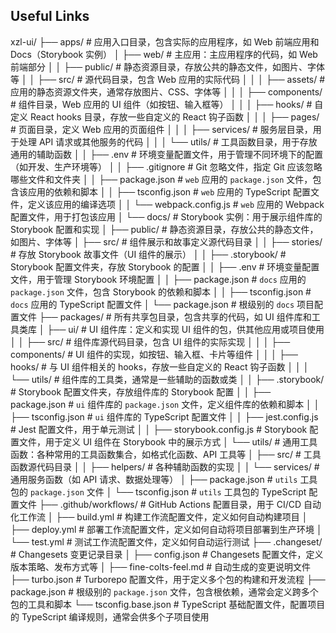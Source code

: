 ## Useful Links
xzl-ui/
├── apps/                        # 应用入口目录，包含实际的应用程序，如 Web 前端应用和 Docs（Storybook 实例）
│   ├── web/                     # 主应用：主应用程序的代码，如 Web 前端部分
│   │   ├── public/              # 静态资源目录，存放公共的静态文件，如图片、字体等
│   │   ├── src/                 # 源代码目录，包含 Web 应用的实际代码
│   │   │   ├── assets/          # 应用的静态资源文件夹，通常存放图片、CSS、字体等
│   │   │   ├── components/      # 组件目录，Web 应用的 UI 组件（如按钮、输入框等）
│   │   │   ├── hooks/           # 自定义 React hooks 目录，存放一些自定义的 React 钩子函数
│   │   │   ├── pages/           # 页面目录，定义 Web 应用的页面组件
│   │   │   ├── services/        # 服务层目录，用于处理 API 请求或其他服务的代码
│   │   │   └── utils/           # 工具函数目录，用于存放通用的辅助函数
│   │   ├── .env                 # 环境变量配置文件，用于管理不同环境下的配置（如开发、生产环境等）
│   │   ├── .gitignore           # Git 忽略文件，指定 Git 应该忽略哪些文件和文件夹
│   │   ├── package.json         # `web` 应用的 `package.json` 文件，包含该应用的依赖和脚本
│   │   ├── tsconfig.json        # `web` 应用的 TypeScript 配置文件，定义该应用的编译选项
│   │   └── webpack.config.js    # `web` 应用的 Webpack 配置文件，用于打包该应用
│   └── docs/                    # Storybook 实例：用于展示组件库的 Storybook 配置和实现
│       ├── public/              # 静态资源目录，存放公共的静态文件，如图片、字体等
│       ├── src/                 # 组件展示和故事定义源代码目录
│       │   ├── stories/         # 存放 Storybook 故事文件（UI 组件的展示）
│       │   ├── .storybook/      # Storybook 配置文件夹，存放 Storybook 的配置
│       │   ├── .env             # 环境变量配置文件，用于管理 Storybook 环境配置
│       │   ├── package.json     # `docs` 应用的 `package.json` 文件，包含 Storybook 的依赖和脚本
│       │   ├── tsconfig.json    # `docs` 应用的 TypeScript 配置文件
│       └── package.json         # 根级别的 `docs` 项目配置文件
├── packages/                    # 所有共享包目录，包含共享的代码，如 UI 组件库和工具类库
│   ├── ui/                      # UI 组件库：定义和实现 UI 组件的包，供其他应用或项目使用
│   │   ├── src/                 # 组件库源代码目录，包含 UI 组件的实际实现
│   │   │   ├── components/      # UI 组件的实现，如按钮、输入框、卡片等组件
│   │   │   ├── hooks/           # 与 UI 组件相关的 hooks，存放一些自定义的 React 钩子函数
│   │   │   └── utils/           # 组件库的工具类，通常是一些辅助的函数或类
│   │   ├── .storybook/          # Storybook 配置文件夹，存放组件库的 Storybook 配置
│   │   ├── package.json         # `ui` 组件库的 `package.json` 文件，定义组件库的依赖和脚本
│   │   ├── tsconfig.json        # `ui` 组件库的 TypeScript 配置文件
│   │   ├── jest.config.js       # Jest 配置文件，用于单元测试
│   │   ├── storybook.config.js  # Storybook 配置文件，用于定义 UI 组件在 Storybook 中的展示方式
│   └── utils/                   # 通用工具函数：各种常用的工具函数集合，如格式化函数、API 工具等
│       ├── src/                 # 工具函数源代码目录
│       │   ├── helpers/         # 各种辅助函数的实现
│       │   └── services/        # 通用服务函数（如 API 请求、数据处理等）
│       ├── package.json         # `utils` 工具包的 `package.json` 文件
│       └── tsconfig.json        # `utils` 工具包的 TypeScript 配置文件
├── .github/workflows/           # GitHub Actions 配置目录，用于 CI/CD 自动化工作流
│   ├── build.yml                # 构建工作流配置文件，定义如何自动构建项目
│   ├── deploy.yml               # 部署工作流配置文件，定义如何自动将项目部署到生产环境
│   └── test.yml                 # 测试工作流配置文件，定义如何自动运行测试
├── .changeset/                  # Changesets 变更记录目录
│   ├── config.json              # Changesets 配置文件，定义版本策略、发布方式等
│   ├── fine-colts-feel.md       # 自动生成的变更说明文件
├── turbo.json                   # Turborepo 配置文件，用于定义多个包的构建和开发流程
├── package.json                 # 根级别的 `package.json` 文件，包含根依赖，通常会定义跨多个包的工具和脚本
└── tsconfig.base.json           # TypeScript 基础配置文件，配置项目的 TypeScript 编译规则，通常会供多个子项目使用
